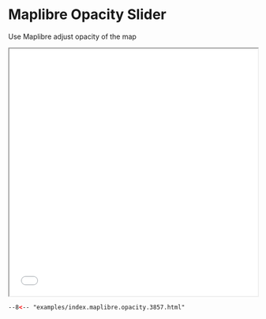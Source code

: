 # Maplibre Opacity Slider

Use Maplibre adjust opacity of the map

<iframe src="../index.maplibre.opacity.3857.html" height="500px" width="100%" scrolling="no"></iframe>

```html
--8<-- "examples/index.maplibre.opacity.3857.html"
```
